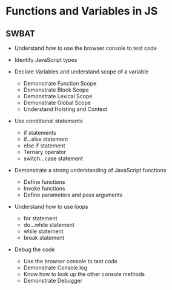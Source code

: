 # Functions and Variables in JS
## SWBAT

- Understand how to use the browser console to test code

- Identify JavaScript types

- Declare Variables and understand scope of a variable
    - Demonstrate Function Scope
    - Demonstrate Block Scope
    - Demonstrate Lexical Scope
    - Demonstrate Global Scope
    - Understand Hoisting and Context

- Use conditional statements
    - if statements
    - if…else statement
    - else if statement
    - Ternary operator
    - switch…case statement

- Demonstrate a strong understanding of JavaScript functions
    - Define functions
    - Invoke functions 
    - Define parameters and pass arguments 
    
- Understand how to use loops
    - for statement
    - do…while statement
    - while statement
    - break statement        


- Debug the code
    - Use the browser console to test code
    - Demonstrate Console.log
    - Know how to look up the other console methods 
    - Demonstrate Debugger 


